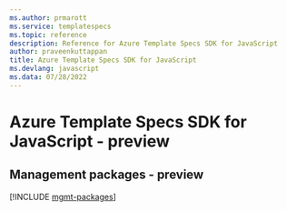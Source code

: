 ```yaml
---
ms.author: prmarott
ms.service: templatespecs
ms.topic: reference
description: Reference for Azure Template Specs SDK for JavaScript
author: praveenkuttappan
title: Azure Template Specs SDK for JavaScript
ms.devlang: javascript
ms.data: 07/28/2022
---
```

# Azure Template Specs SDK for JavaScript - preview

## Management packages - preview
[!INCLUDE [mgmt-packages](template-specs-mgmt-index.md)]